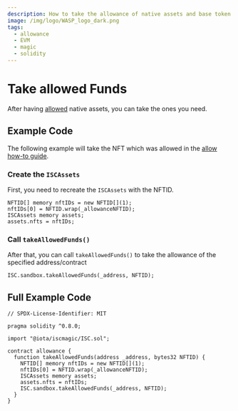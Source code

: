 ```yaml
---
description: How to take the allowance of native assets and base token
image: /img/logo/WASP_logo_dark.png
tags:
  - allowance
  - EVM
  - magic
  - solidity
---
```


# Take allowed Funds

After having [allowed](./allow.md) native assets, you can take the ones you need.

## Example Code

The following example will take the NFT which was allowed in the [allow how-to guide](./allow.md).

### Create the `ISCAssets`

First, you need to recreate the `ISCAssets` with the NFTID.

```solidity
NFTID[] memory nftIDs = new NFTID[](1);
nftIDs[0] = NFTID.wrap(_allowanceNFTID);
ISCAssets memory assets;
assets.nfts = nftIDs;
```

### Call `takeAllowedFunds()`

After that, you can call `takeAllowedFunds()` to take the allowance of the specified address/contract
 
```solidity
ISC.sandbox.takeAllowedFunds(_address, NFTID);
```

## Full Example Code

```solidity
// SPDX-License-Identifier: MIT

pragma solidity ^0.8.0;

import "@iota/iscmagic/ISC.sol";

contract allowance {
  function takeAllowedFunds(address _address, bytes32 NFTID) {
    NFTID[] memory nftIDs = new NFTID[](1);
    nftIDs[0] = NFTID.wrap(_allowanceNFTID);
    ISCAssets memory assets;
    assets.nfts = nftIDs;
    ISC.sandbox.takeAllowedFunds(_address, NFTID);
  }
}
```

